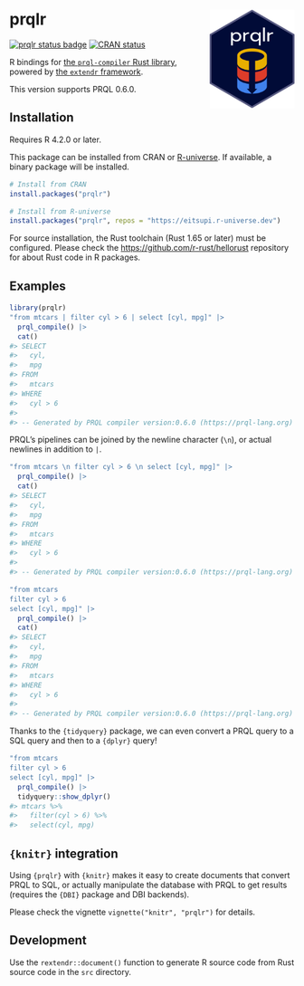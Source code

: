 
<!-- README.md is generated from README.Rmd. Please edit that file -->

# prqlr <img src="man/figures/logo.png" align="right" width="150"/>

<!-- badges: start -->

[![prqlr status
badge](https://eitsupi.r-universe.dev/badges/prqlr)](https://eitsupi.r-universe.dev)
[![CRAN
status](https://www.r-pkg.org/badges/version/prqlr)](https://CRAN.R-project.org/package=prqlr)
<!-- badges: end -->

R bindings for [the `prql-compiler` Rust
library](https://github.com/prql/prql), powered by [the `extendr`
framework](https://extendr.github.io/).

This version supports PRQL 0.6.0.

## Installation

Requires R 4.2.0 or later.

This package can be installed from CRAN or
[R-universe](https://eitsupi.r-universe.dev/prqlr). If available, a
binary package will be installed.

``` r
# Install from CRAN
install.packages("prqlr")
```

``` r
# Install from R-universe
install.packages("prqlr", repos = "https://eitsupi.r-universe.dev")
```

For source installation, the Rust toolchain (Rust 1.65 or later) must be
configured. Please check the <https://github.com/r-rust/hellorust>
repository for about Rust code in R packages.

## Examples

``` r
library(prqlr)
"from mtcars | filter cyl > 6 | select [cyl, mpg]" |>
  prql_compile() |>
  cat()
#> SELECT
#>   cyl,
#>   mpg
#> FROM
#>   mtcars
#> WHERE
#>   cyl > 6
#> 
#> -- Generated by PRQL compiler version:0.6.0 (https://prql-lang.org)
```

PRQL’s pipelines can be joined by the newline character (`\n`), or
actual newlines in addition to `|`.

``` r
"from mtcars \n filter cyl > 6 \n select [cyl, mpg]" |>
  prql_compile() |>
  cat()
#> SELECT
#>   cyl,
#>   mpg
#> FROM
#>   mtcars
#> WHERE
#>   cyl > 6
#> 
#> -- Generated by PRQL compiler version:0.6.0 (https://prql-lang.org)
```

``` r
"from mtcars
filter cyl > 6
select [cyl, mpg]" |>
  prql_compile() |>
  cat()
#> SELECT
#>   cyl,
#>   mpg
#> FROM
#>   mtcars
#> WHERE
#>   cyl > 6
#> 
#> -- Generated by PRQL compiler version:0.6.0 (https://prql-lang.org)
```

Thanks to the `{tidyquery}` package, we can even convert a PRQL query to
a SQL query and then to a `{dplyr}` query!

``` r
"from mtcars
filter cyl > 6
select [cyl, mpg]" |>
  prql_compile() |>
  tidyquery::show_dplyr()
#> mtcars %>%
#>   filter(cyl > 6) %>%
#>   select(cyl, mpg)
```

## `{knitr}` integration

Using `{prqlr}` with `{knitr}` makes it easy to create documents that
convert PRQL to SQL, or actually manipulate the database with PRQL to
get results (requires the `{DBI}` package and DBI backends).

Please check the vignette `vignette("knitr", "prqlr")` for details.

## Development

Use the `rextendr::document()` function to generate R source code from
Rust source code in the `src` directory.

